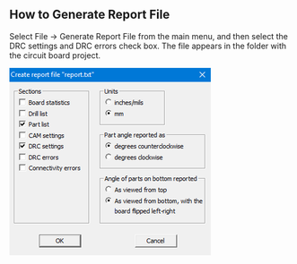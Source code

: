 ## How to Generate Report File

Select File -> Generate Report File from the main menu, and then select the DRC settings and DRC errors check box. The file appears in the folder with the circuit board project.

![How to Generate Report File](pictures/drc_report.png)
